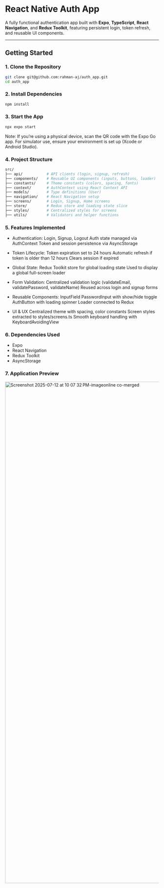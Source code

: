 # React Native Auth App

A fully functional authentication app built with **Expo**, **TypeScript**, **React Navigation**, and **Redux Toolkit**, featuring persistent login, token refresh, and reusable UI components.

---

## Getting Started

### 1. Clone the Repository

```bash
git clone git@github.com:rahman-aj/auth_app.git
cd auth_app
```

### 2. Install Dependencies
```bash
npm install
```

### 3. Start the App
```bash
npx expo start
```
Note: If you’re using a physical device, scan the QR code with the Expo Go app. For simulator use, ensure your environment is set up (Xcode or Android Studio).

### 4. Project Structure
```bash
src/
├── api/           # API clients (login, signup, refresh)
├── components/    # Reusable UI components (inputs, buttons, loader)
├── constants/     # Theme constants (colors, spacing, fonts)
├── context/       # AuthContext using React Context API
├── models/        # Type definitions (User)
├── navigation/    # React Navigation setup
├── screens/       # Login, Signup, Home screens
├── store/         # Redux store and loading state slice
├── styles/        # Centralized styles for screens
├── utils/         # Validators and helper functions
```

### 5. Features Implemented
- Authentication:
Login, Signup, Logout
Auth state managed via AuthContext
Token and session persistence via AsyncStorage

- Token Lifecycle:
Token expiration set to 24 hours
Automatic refresh if token is older than 12 hours
Clears session if expired

- Global State:
Redux Toolkit store for global loading state
Used to display a global full-screen loader

- Form Validation:
Centralized validation logic (validateEmail, validatePassword, validateName)
Reused across login and signup forms

- Reusable Components:
InputField
PasswordInput with show/hide toggle
AuthButton with loading spinner
Loader connected to Redux

- UI & UX
Centralized theme with spacing, color constants
Screen styles extracted to styles/screens.ts
Smooth keyboard handling with KeyboardAvoidingView

### 6. Dependencies Used
- Expo
- React Navigation
- Redux Toolkit
- AsyncStorage

### 7. Application Preview
<img width="2268" height="1640" alt="Screenshot 2025-07-12 at 10 07 32 PM-imageonline co-merged" src="https://github.com/user-attachments/assets/02a5d52d-fbb3-49b5-a0dc-5920d1af9169" />

